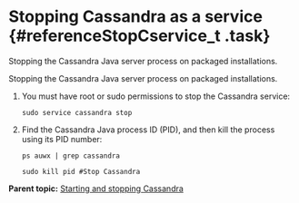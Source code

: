 # Stopping Cassandra as a service {#referenceStopCservice_t .task}

Stopping the Cassandra Java server process on packaged installations.

Stopping the Cassandra Java server process on packaged installations.

1.  You must have root or sudo permissions to stop the Cassandra service:

    ``` {#stop-cassandra-service .language-bash}
    sudo service cassandra stop
    ```

2.  Find the Cassandra Java process ID \(PID\), and then kill the process using its PID number:

    ``` {#stop-cassandra-tarball .language-bash}
    ps auwx | grep cassandra
    ```

    ```language-bash
    sudo kill pid #Stop Cassandra
    ```


**Parent topic:** [Starting and stopping Cassandra](../../cassandra/initialize/referenceStartStopTOC.md)

